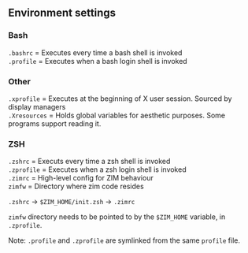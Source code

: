 ## Environment settings

### Bash

`.bashrc` = Executes every time a bash shell is invoked  
`.profile` = Executes when a bash login shell is invoked  

### Other
`.xprofile` = Executes at the beginning of X user session. Sourced by display managers  
`.Xresources` = Holds global variables for aesthetic purposes. Some programs support reading it.

### ZSH

`.zshrc` = Executs every time a zsh shell is invoked  
`.zprofile` = Executes when a zsh login shell is invoked  
`.zimrc` = High-level config for ZIM behaviour  
`zimfw` = Directory where zim code resides  

`.zshrc` -> `$ZIM_HOME/init.zsh` -> `.zimrc`  

`zimfw` directory needs to be pointed to by the `$ZIM_HOME` variable, in `.zprofile`.  

Note: `.profile` and `.zprofile` are symlinked from the same `profile` file.  
